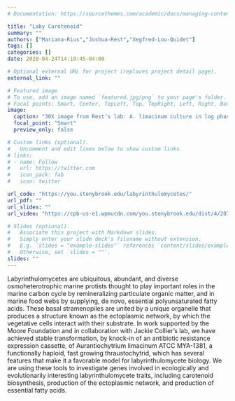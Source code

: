 ```yaml
---
# Documentation: https://sourcethemes.com/academic/docs/managing-content/

title: "Laby Carotenoid"
summary: ""
authors: ["Mariana-Rius","Joshua-Rest","Xegfred-Lou-Quidet"]
tags: []
categories: []
date: 2020-04-24T14:10:45-04:00

# Optional external URL for project (replaces project detail page).
external_link: ""

# Featured image
# To use, add an image named `featured.jpg/png` to your page's folder.
# Focal points: Smart, Center, TopLeft, Top, TopRight, Left, Right, BottomLeft, Bottom, BottomRight.
image:
  caption: "30X image from Rest’s lab: A. limacinum culture in log phase growth where sporulation has taken place. Zoospores are somewhat ovoid in shape and can swim at great speed. A great variability in cell size exists within the culture; the zoospores are 5-8 μm wide1, whilst the largest vegetative cells are 20-32 μm wide."
  focal_point: "Smart"
  preview_only: false

# Custom links (optional).
#   Uncomment and edit lines below to show custom links.
# links:
# - name: Follow
#   url: https://twitter.com
#   icon_pack: fab
#   icon: twitter

url_code: "https://you.stonybrook.edu/labyrinthulomycetes/"
url_pdf: ""
url_slides: ""
url_video: "https://cpb-us-e1.wpmucdn.com/you.stonybrook.edu/dist/4/2073/files/2017/03/field22-1wx9sjn.gif"

# Slides (optional).
#   Associate this project with Markdown slides.
#   Simply enter your slide deck's filename without extension.
#   E.g. `slides = "example-slides"` references `content/slides/example-slides.md`.
#   Otherwise, set `slides = ""`.
slides: ""
---
```

Labyrinthulomycetes are ubiquitous, abundant, and diverse osmoheterotrophic marine protists thought to play important roles in the marine carbon cycle by remineralizing particulate organic matter, and in marine food webs by supplying, de novo, essential polyunsaturated fatty acids. These basal stramenopiles are united by a unique organelle that produces a structure known as the ectoplasmic network, by which the vegetative cells interact with their substrate. In work supported by the Moore Foundation and in collaboration with Jackie Collier’s lab, we have achieved stable transformation, by knock-in of an antibiotic resistance expression cassette, of Aurantiochytrium limacinum ATCC MYA-1381, a functionally haploid, fast growing thraustochytrid, which has several features that make it a favorable model for labyrinthulomycete biology. We are using these tools to investigate genes involved in ecologically and evolutionarily interesting labyrinthulomycete traits, including carotenoid biosynthesis, production of the ectoplasmic network, and production of essential fatty acids.